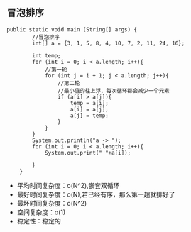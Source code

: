 ## 冒泡排序

```
public static void main (String[] args) {
        //冒泡排序
        int[] a = {3, 1, 5, 8, 4, 10, 7, 2, 11, 24, 16};

        int temp;
        for (int i = 0; i < a.length; i++){
            //第一轮
            for (int j = i + 1; j < a.length; j++){
                //第二轮
                //最小值的往上浮，每次循环都会减少一个元素
                if (a[i] > a[j]){
                    temp = a[i];
                    a[i] = a[j];
                    a[j] = temp;
                }
            }
        }
        System.out.println("a -> ");
        for (int i = 0; i < a.length; i++){
            System.out.print(" "+a[i]);

        }
    }
```

- 平均时间复杂度：o(N^2),嵌套双循环
- 最好时间复杂度：o(N),若已经有序，那么第一趟就排好了
- 最坏时间复杂度：o(N^2)
- 空间复杂度：o(1)
- 稳定性：稳定的
